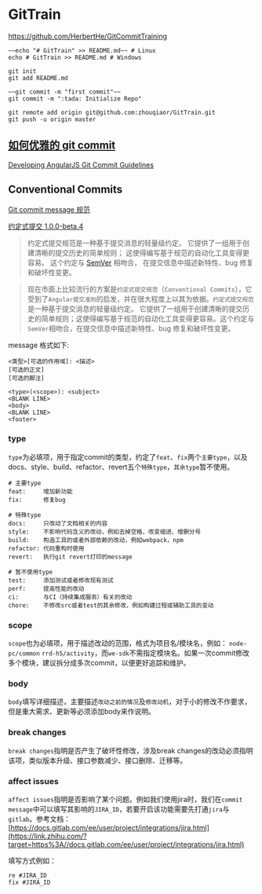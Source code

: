 # GitTrain 

https://github.com/HerbertHe/GitCommitTraining



```shell
~~echo "# GitTrain" >> README.md~~ # Linux
echo # GitTrain >> README.md # Windows

git init
git add README.md

~~git commit -m "first commit"~~
git commit -m ":tada: Initialize Repo"

git remote add origin git@github.com:zhouqiaor/GitTrain.git
git push -u origin master
```



## [如何优雅的 git commit](gitCommit-learn.md)

[Developing AngularJS Git Commit Guidelines](https://github.com/angular/angular.js/blob/master/DEVELOPERS.md#-git-commit-guidelines)


## Conventional Commits
[Git commit message 规范](https://zhuanlan.zhihu.com/p/69989048)

[约定式提交 1.0.0-beta.4](https://www.conventionalcommits.org/zh-hans/v1.0.0-beta.4/)

> 约定式提交规范是一种基于提交消息的轻量级约定。 它提供了一组用于创建清晰的提交历史的简单规则； 这使得编写基于规范的自动化工具变得更容易。 这个约定与 [SemVer](http://semver.org/) 相吻合， 在提交信息中描述新特性、bug 修复和破坏性变更。

> 现在市面上比较流行的方案是`约定式提交规范`（`Conventional Commits`），它受到了`Angular提交准则`的启发，并在很大程度上以其为依据。`约定式提交规范`是一种基于提交消息的轻量级约定。 它提供了一组用于创建清晰的提交历史的简单规则；这使得编写基于规范的自动化工具变得更容易。这个约定与`SemVer`相吻合，在提交信息中描述新特性、bug 修复和破坏性变更。
>

message 格式如下:

```text
<类型>[可选的作用域]: <描述>
[可选的正文]
[可选的脚注]
```
```text
<type>(<scope>): <subject>
<BLANK LINE>
<body>
<BLANK LINE>
<footer>
```

### type

`type`为必填项，用于指定commit的类型，约定了`feat`、`fix`两个`主要type`，以及docs、style、build、refactor、revert五个`特殊type`，`其余type`暂不使用。

```text
# 主要type
feat:     增加新功能
fix:      修复bug

# 特殊type
docs:     只改动了文档相关的内容
style:    不影响代码含义的改动，例如去掉空格、改变缩进、增删分号
build:    构造工具的或者外部依赖的改动，例如webpack，npm
refactor: 代码重构时使用
revert:   执行git revert打印的message

# 暂不使用type
test:     添加测试或者修改现有测试
perf:     提高性能的改动
ci:       与CI（持续集成服务）有关的改动
chore:    不修改src或者test的其余修改，例如构建过程或辅助工具的变动
```

### scope

`scope`也为必填项，用于描述改动的范围，格式为项目名/模块名，例如： `node-pc/common` `rrd-h5/activity`，而`we-sdk`不需指定模块名。如果一次commit修改多个模块，建议拆分成多次commit，以便更好追踪和维护。

### body

`body`填写详细描述，主要描述`改动之前的情况`及`修改动机`，对于小的修改不作要求，但是重大需求、更新等必须添加body来作说明。

### break changes

`break changes`指明是否产生了破坏性修改，涉及break changes的改动必须指明该项，类似版本升级、接口参数减少、接口删除、迁移等。

### affect issues

`affect issues`指明是否影响了某个问题。例如我们使用jira时，我们在`commit message`中可以填写其影响的`JIRA_ID`，若要开启该功能需要先打通`jira`与`gitlab`。参考文档：[https://docs.gitlab.com/ee/user/project/integrations/jira.html](https://link.zhihu.com/?target=https%3A//docs.gitlab.com/ee/user/project/integrations/jira.html)

填写方式例如：

```text
re #JIRA_ID
fix #JIRA_ID
```